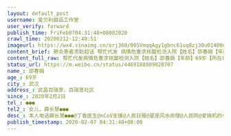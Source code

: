 ```yaml
---
layout: default_post
username: 爱贝利甜品工作室
user_verify: forward
publish_time: FriFeb0704:31:48+08002020
crawl_time: 20200212-12:40:51
imageurl: https://wx4.sinaimg.cn/orj360/005VmqqAgy1gbnc61uq8zj30u01400ur.jpg
content_brief: 肺炎患者求助超话 帮忙代发 病情危重求核酸检测入院【姓名】邵春娟【年龄】69岁【所在城市】武汉【所在小区、社区】武昌百瑞景，百瑞景社区【患病时间】2020年2月2日【联系方式】●●●【其他紧急联系人】女儿，薛长慧●●●【病情描述】 本人电话：薛长慧●●●@丁香医生 ...全文
content_full_raw: 帮忙代发病情危重求核酸检测入院【姓名】邵春娟【年龄】69岁【所在城市】武汉【所在小区、社区】武昌百瑞景，百瑞景社区【患病时间】2020年2月2日【联系方式】●●●【其他紧急联系人】女儿，薛长慧●●●【病情描述】本人电话：薛长慧●●●@丁香医生@nCoV支援@人民日报@星座风水命理@人民网@爱搞机的小nv孩@凯雷@老陶在路上#武汉加油##抗击新型肺炎第一线#我的母亲邵春娟69岁，和我们一家三口一起生活，有高血压，家住武汉市武昌区宝通寺路百瑞景五期。近几天持续发烧38.5度，咳嗽胸闷，已无法进食走路，2月6日中午在中南路片区武锅社区医院CT显示已大面积感染，双肺毛玻璃状改造，医生明确说应是冠状病毒肺炎，但是要等核酸检测试剂盒排队，起码要5天，等拿到核酸检测结果还要等数天再住院治疗。目前情况已经特别危急，如果走流程恐怕早已不测，求助尽快做核酸入院治疗或尽快按疑似重症隔离。现在一家四口在一起，很担心母亲安危和年幼的孩子感染风险，求万能的朋友圈帮助，救救我们！[抱拳][抱拳][抱拳]
status_url: https://m.weibo.cn/status/4469188809028707
name_: 邵春娟
age_: 69岁
city_: 武汉
address_: 武昌百瑞景，百瑞景社区
since_: 2020年2月2日
tel_: ●●●
tel2_: 女儿，薛长慧●●●
desc_: 本人电话薛长慧●●●@丁香医生@nCoV支援@人民日报@星座风水命理@人民网@爱搞机的小nv孩@凯雷@老陶在路上#武汉加油##抗击新型肺炎第一线#我的母亲邵春娟69岁，和我们一家三口一起生活，有高血压，家住武汉市武昌区宝通寺路百瑞景五期。近几天持续发烧38.5度，咳嗽胸闷，已无法进食走路，2月6日中午在中南路片区武锅社区医院CT显示已大面积感染，双肺毛玻璃状改造，医生明确说应是冠状病毒肺炎，但是要等核酸检测试剂盒排队，起码要5天，等拿到核酸检测结果还要等数天再住院治疗。目前情况已经特别危急，如果走流程恐怕早已不测，求助尽快做核酸入院治疗或尽快按疑似重症隔离。现在一家四口在一起，很担心母亲安危和年幼的孩子感染风险，求万能的朋友圈帮助，救救我们！[抱拳][抱拳][抱拳]
publish_timestamp: 2020-02-07 04:31:48+08:00
---
```

